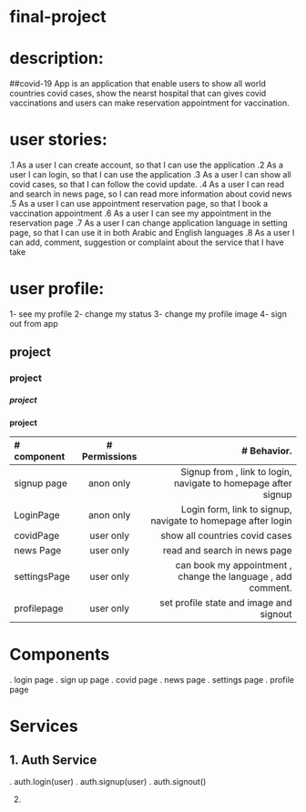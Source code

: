 # final-project

# description:
##covid-19 App is an application that enable users to show all world countries covid cases, show the nearst hospital that can gives covid vaccinations and users can make reservation appointment for vaccination.


# user stories: 
.1 As a user I can create account, so that I can use the application
.2 As a user I can login, so that I can use the application 
.3 As a user I can show all covid cases, so that I can follow the covid update.
.4 As a user I can read and search in news page, so I can read more information about covid news
.5 As a user I can use appointment reservation page, so that I book a vaccination appointment
.6 As a user I can see my appointment in the reservation page 
.7 As a user I can change application language in setting page, so that I can use it in both Arabic and English languages
.8 As a user I can add, comment, suggestion or complaint about the service that I have take 

# user profile:
1- see my profile 
2- change my status 
3- change my profile image 
4- sign out from app


## project
### project
##### project 

**project**



| # component  | # Permissions            | # Behavior.   |
| :---         |     :---:                |          ---: |
| signup  page | anon only <AnonRoute>    | Signup from , link to login, navigate to homepage after signup   |
| LoginPage    | anon only <AnonRoute>    | Login form, link to signup, navigate to homepage after login     |
| covidPage    | user only <PrivateRoute> | show all countries covid cases                                   |
| news Page    | user only <PrivateRoute> | read and search in news page                                     |
| settingsPage | user only <PrivateRoute> |  can book my appointment , change the language , add comment.    |
| profilepage  | user only <PrivateRoute> | set profile state and image and signout                          |
  
  
# Components 
  . login page
  . sign up page
  . covid page 
  . news page 
  . settings page 
  . profile page 
  
  
  # Services
  
## 1. Auth Service
   . auth.login(user)
   . auth.signup(user)
   . auth.signout()
  
  
  2. 
 
  
  

